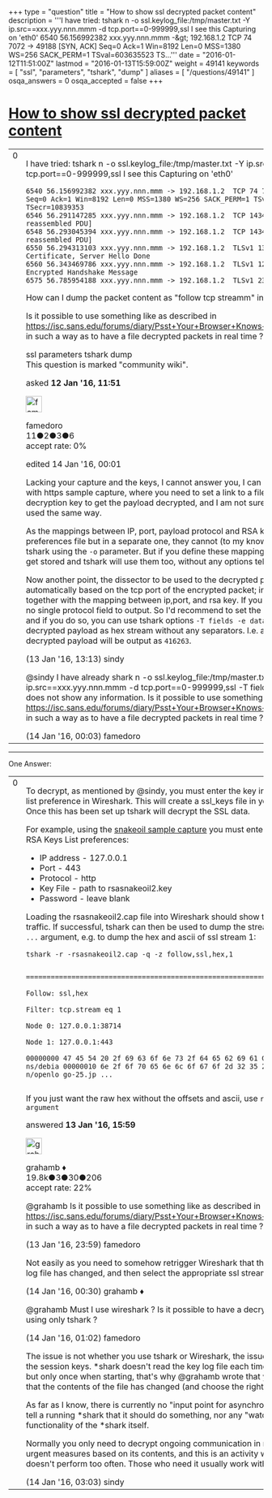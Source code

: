 +++
type = "question"
title = "How to show ssl decrypted packet content"
description = '''I have tried: tshark n -o ssl.keylog_file:/tmp/master.txt -Y ip.src==xxx.yyy.nnn.mmm -d tcp.port==0-999999,ssl I see this Capturing on &#x27;eth0&#x27;   6540 56.156992382 xxx.yyy.nnn.mmm -&amp;gt; 192.168.1.2 TCP 74 7072 → 49188 [SYN, ACK] Seq=0 Ack=1 Win=8192 Len=0 MSS=1380 WS=256 SACK_PERM=1 TSval=603635523 TS...'''
date = "2016-01-12T11:51:00Z"
lastmod = "2016-01-13T15:59:00Z"
weight = 49141
keywords = [ "ssl", "parameters", "tshark", "dump" ]
aliases = [ "/questions/49141" ]
osqa_answers = 0
osqa_accepted = false
+++

<div class="headNormal">

# [How to show ssl decrypted packet content](/questions/49141/how-to-show-ssl-decrypted-packet-content)

</div>

<div id="main-body">

<div id="askform">

<table id="question-table" style="width:100%;"><colgroup><col style="width: 50%" /><col style="width: 50%" /></colgroup><tbody><tr class="odd"><td style="width: 30px; vertical-align: top"><div class="vote-buttons"><div id="post-49141-score" class="post-score" title="current number of votes">0</div><div id="favorite-count" class="favorite-count"></div></div></td><td><div id="item-right"><div class="question-body"><p>I have tried: tshark n -o ssl.keylog_file:/tmp/master.txt -Y ip.src==xxx.yyy.nnn.mmm -d tcp.port==0-999999,ssl I see this Capturing on 'eth0'<br />
</p><pre><code>6540 56.156992382 xxx.yyy.nnn.mmm -&gt; 192.168.1.2  TCP 74 7072 → 49188 [SYN, ACK] Seq=0 Ack=1 Win=8192 Len=0 MSS=1380 WS=256 SACK_PERM=1 TSval=603635523 TSecr=10839353                                              
6546 56.291147285 xxx.yyy.nnn.mmm -&gt; 192.168.1.2  TCP 1434 [TCP segment of a reassembled PDU]              
6548 56.293045394 xxx.yyy.nnn.mmm -&gt; 192.168.1.2  TCP 1434 [TCP segment of a reassembled PDU]              
6550 56.294313103 xxx.yyy.nnn.mmm -&gt; 192.168.1.2  TLSv1 1300 Server Hello, Certificate, Server Hello Done  
6560 56.343469786 xxx.yyy.nnn.mmm -&gt; 192.168.1.2  TLSv1 125 Change Cipher Spec, Encrypted Handshake Message
6575 56.785954188 xxx.yyy.nnn.mmm -&gt; 192.168.1.2  TLSv1 231 Application Data</code></pre><p>How can I dump the packet content as "follow tcp streamm" in wireshark already does ?</p><p>Is it possible to use something like as described in <a href="https://isc.sans.edu/forums/diary/Psst+Your+Browser+Knows+All+Your+Secrets/16415/">https://isc.sans.edu/forums/diary/Psst+Your+Browser+Knows+All+Your+Secrets/16415/</a> in such a way as to have a file decrypted packets in real time ?</p></div><div id="question-tags" class="tags-container tags">ssl parameters tshark dump</div><div id="question-controls" class="post-controls"><div class="community-wiki">This question is marked "community wiki".</div></div><div class="post-update-info-container"><div class="post-update-info post-update-info-user"><p>asked <strong>12 Jan '16, 11:51</strong></p><img src="https://secure.gravatar.com/avatar/306d7986d36750697c633864525d3775?s=32&amp;d=identicon&amp;r=g" class="gravatar" width="32" height="32" alt="famedoro&#39;s gravatar image" /><p>famedoro<br />
<span class="score" title="11 reputation points">11</span><span title="2 badges"><span class="badge1">●</span><span class="badgecount">2</span></span><span title="3 badges"><span class="silver">●</span><span class="badgecount">3</span></span><span title="6 badges"><span class="bronze">●</span><span class="badgecount">6</span></span><br />
<span class="accept_rate" title="Rate of the user&#39;s accepted answers">accept rate:</span> <span title="famedoro has no accepted answers">0%</span> </br></p></div><div class="post-update-info post-update-info-edited"><p>edited 14 Jan '16, 00:01</p></div></div><div id="comments-container-49141" class="comments-container"><span id="49189"></span><div id="comment-49189" class="comment"><div id="post-49189-score" class="comment-score"></div><div class="comment-text"><p>Lacking your capture and the keys, I cannot answer you, I can only give a hint. I've tried with https sample capture, where you need to set a link to a file containing the RSA decryption key to get the payload decrypted, and I am not sure whether the keylog file is used the same way.</p><p>As the mappings between IP, port, payload protocol and RSA key file are not stored in the preferences file but in a separate one, they cannot (to my knowledge) be handed over to tshark using the <code>-o</code> parameter. But if you define these mappings using Wireshark, they get stored and tshark will use them too, without any options telling it to do so.</p><p>Now another point, the dissector to be used to the decrypted payload is not chosen automatically based on the tcp port of the encrypted packet; instead, you define it together with the mapping between ip,port, and rsa key. If you set it to "http", you'll have no single protocol field to output. So I'd recommend to set the payload "protocol" to <code>data</code>, and if you do so, you can use tshark options <code>-T fields -e data</code>. This way, you'll get the decrypted payload as hex stream without any separators. I.e. an <code>Abc</code> string in the decrypted payload will be output as <code>416263</code>.</p></div><div id="comment-49189-info" class="comment-info"><span class="comment-age">(13 Jan '16, 13:13)</span> sindy</div></div><span id="49200"></span><div id="comment-49200" class="comment"><div id="post-49200-score" class="comment-score"></div><div class="comment-text"><p>@sindy I have already shark n -o ssl.keylog_file:/tmp/master.txt -Y ip.src==xxx.yyy.nnn.mmm -d tcp.port==0-999999,ssl -T fields -e data and in this case does not show any information. Is it possible to use something like as described in <a href="https://isc.sans.edu/forums/diary/Psst+Your+Browser+Knows+All+Your+Secrets/16415/">https://isc.sans.edu/forums/diary/Psst+Your+Browser+Knows+All+Your+Secrets/16415/</a> in such a way as to have a file decrypted packets in real time ?</p></div><div id="comment-49200-info" class="comment-info"><span class="comment-age">(14 Jan '16, 00:03)</span> famedoro</div></div></div><div id="comment-tools-49141" class="comment-tools"></div><div class="clear"></div><div id="comment-49141-form-container" class="comment-form-container"></div><div class="clear"></div></div></td></tr></tbody></table>

------------------------------------------------------------------------

<div class="tabBar">

<span id="sort-top"></span>

<div class="headQuestions">

One Answer:

</div>

</div>

<span id="49193"></span>

<div id="answer-container-49193" class="answer">

<table style="width:100%;"><colgroup><col style="width: 50%" /><col style="width: 50%" /></colgroup><tbody><tr class="odd"><td style="width: 30px; vertical-align: top"><div class="vote-buttons"><div id="post-49193-score" class="post-score" title="current number of votes">0</div></div></td><td><div class="item-right"><div class="answer-body"><p>To decrypt, as mentioned by @sindy, you must enter the key info into the SSL RSA Keys list preference in Wireshark. This will create a ssl_keys file in your preferences directory. Once this has been set up tshark will decrypt the SSL data.</p><p>For example, using the <a href="https://wiki.wireshark.org/SampleCaptures#SSL_with_decryption_keys">snakeoil sample capture</a> you must enter the following into the SSL RSA Keys List preferences:</p><ul><li>IP address - 127.0.0.1</li><li>Port - 443</li><li>Protocol - http</li><li>Key File - path to rsasnakeoil2.key</li><li>Password - leave blank</li></ul><p>Loading the rsasnakeoil2.cap file into Wireshark should show the decrypted HTTP traffic. If successful, tshark can then be used to dump the stream using the <code>-z follow, ...</code> argument, e.g. to dump the hex and ascii of ssl stream 1:</p><pre><code>tshark -r -rsasnakeoil2.cap -q -z follow,ssl,hex,1

===================================================================          
Follow: ssl,hex                                                              
Filter: tcp.stream eq 1                                                      
Node 0: 127.0.0.1:38714                                                      
Node 1: 127.0.0.1:443                                                        
00000000  47 45 54 20 2f 69 63 6f  6e 73 2f 64 65 62 69 61  GET /ico ns/debia
00000010  6e 2f 6f 70 65 6e 6c 6f  67 6f 2d 32 35 2e 6a 70  n/openlo go-25.jp
...</code></pre><p>If you just want the raw hex without the offsets and ascii, use <code>raw</code> instead of <code>hex</code> in the <code>-z argument</code></p></div><div class="answer-controls post-controls"></div><div class="post-update-info-container"><div class="post-update-info post-update-info-user"><p>answered <strong>13 Jan '16, 15:59</strong></p><img src="https://secure.gravatar.com/avatar/d2a7e24ca66604c749c7c88c1da8ff78?s=32&amp;d=identicon&amp;r=g" class="gravatar" width="32" height="32" alt="grahamb&#39;s gravatar image" /><p>grahamb ♦<br />
<span class="score" title="19834 reputation points"><span>19.8k</span></span><span title="3 badges"><span class="badge1">●</span><span class="badgecount">3</span></span><span title="30 badges"><span class="silver">●</span><span class="badgecount">30</span></span><span title="206 badges"><span class="bronze">●</span><span class="badgecount">206</span></span><br />
<span class="accept_rate" title="Rate of the user&#39;s accepted answers">accept rate:</span> <span title="grahamb has 274 accepted answers">22%</span></p></div></div><div id="comments-container-49193" class="comments-container"><span id="49199"></span><div id="comment-49199" class="comment"><div id="post-49199-score" class="comment-score"></div><div class="comment-text"><p>@grahamb Is it possible to use something like as described in <a href="https://isc.sans.edu/forums/diary/Psst+Your+Browser+Knows+All+Your+Secrets/16415/">https://isc.sans.edu/forums/diary/Psst+Your+Browser+Knows+All+Your+Secrets/16415/</a> in such a way as to have a file decrypted packets in real time ?</p></div><div id="comment-49199-info" class="comment-info"><span class="comment-age">(13 Jan '16, 23:59)</span> famedoro</div></div><span id="49201"></span><div id="comment-49201" class="comment"><div id="post-49201-score" class="comment-score"></div><div class="comment-text"><p>Not easily as you need to somehow retrigger Wireshark that the contents of the SSL key log file has changed, and then select the appropriate ssl stream.</p></div><div id="comment-49201-info" class="comment-info"><span class="comment-age">(14 Jan '16, 00:30)</span> grahamb ♦</div></div><span id="49204"></span><div id="comment-49204" class="comment"><div id="post-49204-score" class="comment-score"></div><div class="comment-text"><p>@grahamb Must I use wireshark ? Is it possible to have a decrypted real time data stream using only tshark ?</p></div><div id="comment-49204-info" class="comment-info"><span class="comment-age">(14 Jan '16, 01:02)</span> famedoro</div></div><span id="49209"></span><div id="comment-49209" class="comment"><div id="post-49209-score" class="comment-score"></div><div class="comment-text"><p>The issue is not whether you use tshark or Wireshark, the issue is the dynamic nature of the session keys. *shark doesn't read the key log file each time it needs a value from it but only once when starting, that's why @grahamb wrote that you'd have to tell *shark that the contents of the file has changed (and choose the right tcp stream id).</p><p>As far as I know, there is currently no "input point for asynchronous events" allowing to tell a running *shark that it should do something, nor any "watch for changes" functionality of the *shark itself.</p><p>Normally you only need to decrypt ongoing communication in real time in order to take urgent measures based on its contents, and this is an activity which a typical *shark user doesn't perform too often. Those who need it usually work with an appropriate budget.</p></div><div id="comment-49209-info" class="comment-info"><span class="comment-age">(14 Jan '16, 03:03)</span> sindy</div></div></div><div id="comment-tools-49193" class="comment-tools"></div><div class="clear"></div><div id="comment-49193-form-container" class="comment-form-container"></div><div class="clear"></div></div></td></tr></tbody></table>

</div>

<div class="paginator-container-left">

</div>

</div>

</div>

